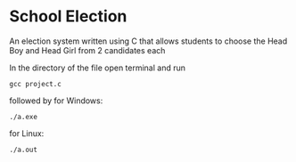 # School Election
 An election system written using C that allows students to choose the Head Boy and Head Girl from 2 candidates each
 
 In the directory of the file open terminal and run
 ```
 gcc project.c
 ```
 followed by
 for Windows:
 ```
 ./a.exe
 ```
 for Linux:
 ```
 ./a.out
 ```
 
